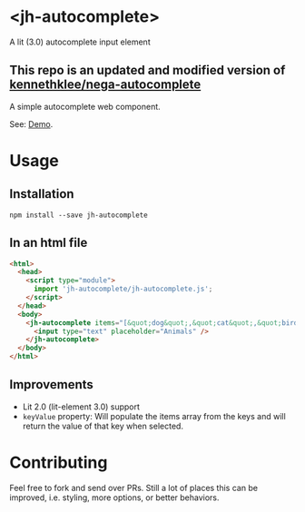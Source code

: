 # \<jh-autocomplete\>
A lit (3.0) autocomplete input element
## This repo is an updated and modified version of [kennethklee/nega-autocomplete](https://github.com/kennethklee/nega-autocomplete)

A simple autocomplete web component.

See: [Demo](https://kennethklee.github.io/nega-autocomplete/demo/).

# Usage

## Installation

```shell
npm install --save jh-autocomplete
```

## In an html file

```html
<html>
  <head>
    <script type="module">
      import 'jh-autocomplete/jh-autocomplete.js';
    </script>
  </head>
  <body>
    <jh-autocomplete items="[&quot;dog&quot;,&quot;cat&quot;,&quot;bird&quot;,&quot;fish&quot;,&quot;rabbit&quot;,&quot;fox&quot;,&quot;bear&quot;]">
      <input type="text" placeholder="Animals" />
    </jh-autocomplete>
  </body>
</html>
```

## Improvements 
* Lit 2.0 (lit-element 3.0) support
* `keyValue` property: Will populate the items array from the keys and will return the value of that key when selected.


# Contributing

Feel free to fork and send over PRs. Still a lot of places this can be improved, i.e. styling, more options, or better behaviors.
